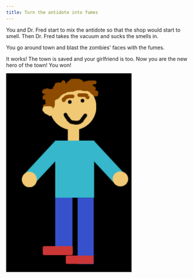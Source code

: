 ```yaml
---
title: Turn the antidote into fumes
---
```


You and Dr. Fred start to mix the antidote so that the shop would start to smell. Then Dr. Fred takes the vacuum and sucks the smells in. 

You go around town and blast the zombies' faces with the fumes. 

It works! The town is saved and your girlfriend is too. Now you are the new hero of the town! You won!

![happyyou](happyyou.png)
